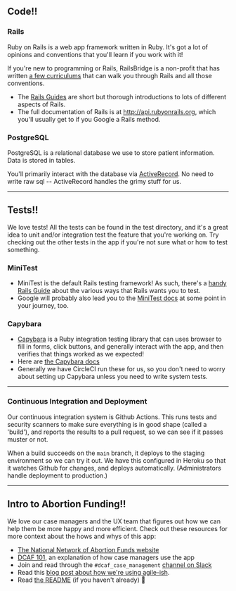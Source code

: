 ## Code!!
### Rails
Ruby on Rails is a web app framework written in Ruby. It's got a lot of opinions and conventions that you'll learn if you work with it! 

If you're new to programming or Rails, RailsBridge is a non-profit that has written [a few curriculums](http://docs.railsbridge.org/docs/) that can walk you through Rails and all those conventions.

* The [Rails Guides](http://guides.rubyonrails.org/) are short but thorough introductions to lots of different aspects of Rails.
* The full documentation of Rails is at http://api.rubyonrails.org, which you'll usually get to if you Google a Rails method.

### PostgreSQL
PostgreSQL is a relational database we use to store patient information. Data is stored in tables.

You'll primarily interact with the database via [ActiveRecord](http://guides.rubyonrails.org/active_record_basics.html). No need to write raw sql -- ActiveRecord handles the grimy stuff for us.

---

## Tests!!
We love tests! All the tests can be found in the test directory, and it's a great idea to unit and/or integration test the feature that you're working on. Try checking out the other tests in the app if you're not sure what or how to test something.

### MiniTest
* MiniTest is the default Rails testing framework! As such, there's a [handy Rails Guide](http://guides.rubyonrails.org/testing.html) about the various ways that Rails wants you to test.
* Google will probably also lead you to the [MiniTest docs](http://ruby-doc.org/stdlib-2.0.0/libdoc/minitest/rdoc/MiniTest.html) at some point in your journey, too.

### Capybara

* [Capybara](http://teamcapybara.github.io/capybara/) is a Ruby integration testing library that can uses browser to fill in forms, click buttons, and generally interact with the app, and then verifies that things worked as we expected!
* Here are [the Capybara docs](http://www.rubydoc.info/github/teamcapybara/capybara/master)
* Generally we have CircleCI run these for us, so you don't need to worry about setting up Capybara unless you need to write system tests.

---

### Continuous Integration and Deployment

Our continuous integration system is Github Actions. This runs tests and security scanners to make sure everything is in good shape (called a 'build'), and reports the results to a pull request, so we can see if it passes muster or not.

When a build succeeds on the `main` branch, it deploys to the staging environment so we can try it out. We have this configured in Heroku so that it watches Github for changes, and deploys automatically. (Administrators handle deployment to production.)

---

## Intro to Abortion Funding!!
We love our case managers and the UX team that figures out how we can help them be more happy and more efficient. Check out these resources for more context about the hows and whys of this app:
* [The National Network of Abortion Funds website](https://fundabortionnow.org)
* [DCAF 101](DCAF_101.md), an explanation of how case managers use the app
* Join and read through the `#dcaf_case_management` [channel on Slack](https://codefordc.slack.com/messages/dcaf_case_management/files/)
* Read this [blog post about how we're using agile-ish](https://codefordc.github.io/blog/2016/09/12/code-for-dcaf.html).
* Read [the README](https://github.com/DARIAEngineering/dcaf_case_management/) (if you haven't already) :sparkling_heart:
